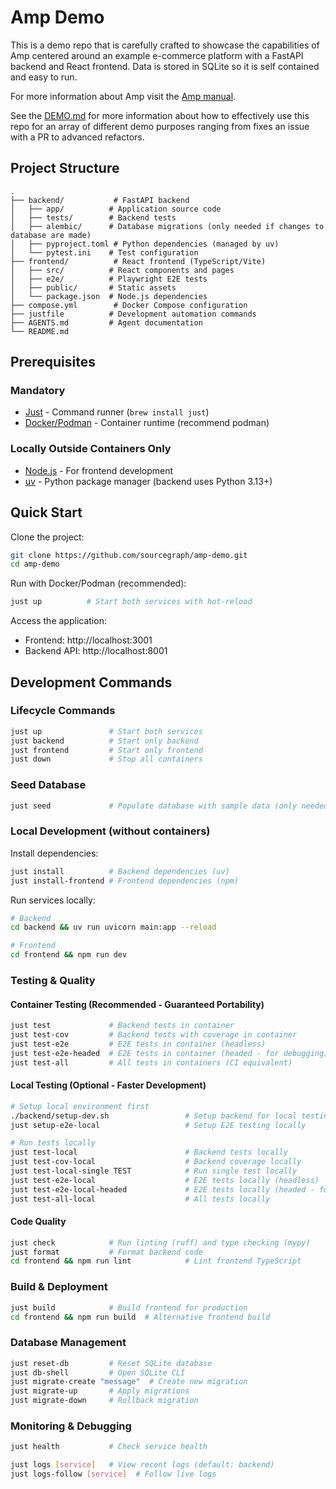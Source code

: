 # Amp Demo

This is a demo repo that is carefully crafted to showcase the capabilities of Amp centered around an example e-commerce platform with a FastAPI backend and React frontend. Data is stored in SQLite so it is self contained and easy to run.

For more information about Amp visit the [Amp manual](https://ampcode.com/manual).

See the [DEMO.md](DEMO.md) for more information about how to effectively use this repo for an array of different demo purposes ranging from fixes an issue with a PR to advanced refactors.

## Project Structure

```
.
├── backend/           # FastAPI backend
│   ├── app/          # Application source code
│   ├── tests/        # Backend tests
│   ├── alembic/      # Database migrations (only needed if changes to database are made)
│   ├── pyproject.toml # Python dependencies (managed by uv)
│   └── pytest.ini    # Test configuration
├── frontend/          # React frontend (TypeScript/Vite)
│   ├── src/          # React components and pages
│   ├── e2e/          # Playwright E2E tests
│   ├── public/       # Static assets
│   └── package.json  # Node.js dependencies
├── compose.yml        # Docker Compose configuration
├── justfile          # Development automation commands
├── AGENTS.md         # Agent documentation
└── README.md
```

## Prerequisites

### Mandatory

- [Just](https://github.com/casey/just) - Command runner (`brew install just`)
- [Docker/Podman](https://podman.io/) - Container runtime (recommend podman)

### Locally Outside Containers Only

- [Node.js](https://nodejs.org/) - For frontend development
- [uv](https://docs.astral.sh/uv/) - Python package manager (backend uses Python 3.13+)

## Quick Start

Clone the project:

```bash
git clone https://github.com/sourcegraph/amp-demo.git
cd amp-demo
```

Run with Docker/Podman (recommended):

```bash
just up          # Start both services with hot-reload
```

Access the application:

- Frontend: http://localhost:3001
- Backend API: http://localhost:8001

## Development Commands

### Lifecycle Commands

```bash
just up               # Start both services
just backend          # Start only backend
just frontend         # Start only frontend
just down             # Stop all containers
```

### Seed Database

```bash
just seed             # Populate database with sample data (only needed if database changes)
```

### Local Development (without containers)

Install dependencies:
```bash
just install          # Backend dependencies (uv)
just install-frontend # Frontend dependencies (npm)
```

Run services locally:
```bash
# Backend
cd backend && uv run uvicorn main:app --reload

# Frontend
cd frontend && npm run dev
```

### Testing & Quality

#### Container Testing (Recommended - Guaranteed Portability)
```bash
just test             # Backend tests in container
just test-cov         # Backend tests with coverage in container
just test-e2e         # E2E tests in container (headless)
just test-e2e-headed  # E2E tests in container (headed - for debugging)
just test-all         # All tests in containers (CI equivalent)
```

#### Local Testing (Optional - Faster Development)
```bash
# Setup local environment first
./backend/setup-dev.sh                 # Setup backend for local testing
just setup-e2e-local                   # Setup E2E testing locally

# Run tests locally
just test-local                        # Backend tests locally
just test-cov-local                    # Backend coverage locally  
just test-local-single TEST            # Run single test locally
just test-e2e-local                    # E2E tests locally (headless)
just test-e2e-local-headed             # E2E tests locally (headed - for debugging)
just test-all-local                    # All tests locally
```

#### Code Quality
```bash
just check            # Run linting (ruff) and type checking (mypy)
just format           # Format backend code
cd frontend && npm run lint            # Lint frontend TypeScript
```

### Build & Deployment

```bash
just build            # Build frontend for production
cd frontend && npm run build  # Alternative frontend build
```

### Database Management

```bash
just reset-db         # Reset SQLite database
just db-shell         # Open SQLite CLI
just migrate-create "message"  # Create new migration
just migrate-up       # Apply migrations
just migrate-down     # Rollback migration
```

### Monitoring & Debugging

```bash
just health           # Check service health

just logs [service]   # View recent logs (default: backend)
just logs-follow [service]  # Follow live logs
```
